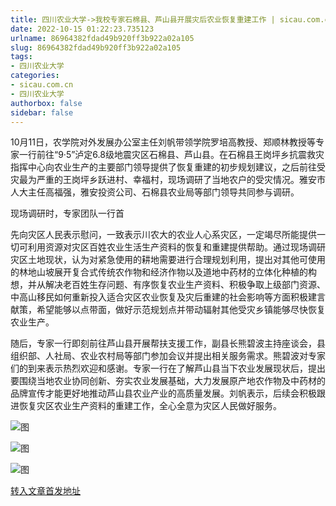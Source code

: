 ```yaml
---
title: 四川农业大学->我校专家石棉县、芦山县开展灾后农业恢复重建工作 | sicau.com.cn
date: 2022-10-15 01:22:23.735123
urlname: 86964382fdad49b920ff3b922a02a105
slug: 86964382fdad49b920ff3b922a02a105
tags: 
- 四川农业大学
categories:
- sicau.com.cn
- 四川农业大学
authorbox: false
sidebar: false
---
```

10月11日，农学院对外发展办公室主任刘帆带领学院罗培高教授、郑顺林教授等专家一行前往“9·5”泸定6.8级地震灾区石棉县、芦山县。在石棉县王岗坪乡抗震救灾指挥中心向农业生产的主要部门领导提供了恢复重建的初步规划建议，之后前往受灾最为严重的王岗坪乡跃进村、幸福村，现场调研了当地农户的受灾情况。雅安市人大主任高福强，雅安投资公司、石棉县农业局等部门领导共同参与调研。  

现场调研时，专家团队一行首
<!--more-->
先向灾区人民表示慰问，一致表示川农大的农业人心系灾区，一定竭尽所能提供一切可利用资源对灾区百姓农业生活生产资料的恢复和重建提供帮助。通过现场调研灾区土地现状，认为对紧急使用的耕地需要进行合理规划利用，提出对其他可使用的林地山坡展开复合式传统农作物和经济作物以及道地中药材的立体化种植的构想，并从解决老百姓生存问题、有序恢复农业生产资料、积极争取上级部门资源、中高山移民如何重新投入适合灾区农业恢复及灾后重建的社会影响等方面积极建言献策，希望能够以点带面，做好示范规划点并带动辐射其他受灾乡镇能够尽快恢复农业生产。  

随后，专家一行即刻前往芦山县开展帮扶支援工作，副县长熊碧波主持座谈会，县组织部、人社局、农业农村局等部门参加会议并提出相关服务需求。熊碧波对专家们的到来表示热烈欢迎和感谢。专家一行在了解芦山县当下农业发展现状后，提出要围绕当地农业协同创新、夯实农业发展基础，大力发展原产地农作物及中药材的品牌宣传才能更好地推动芦山县农业产业的高质量发展。刘帆表示，后续会积极跟进恢复灾区农业生产资料的重建工作，全心全意为灾区人民做好服务。  

![图](https://news.sicau.edu.cn/__local/1/6F/2E/676C0980285D07CE68751818BCF_31E22244_1B5EA.jpg)

![图](https://news.sicau.edu.cn/__local/F/13/9D/3E328DD6D788261E9FE18A57795_489C24A9_30BFE.jpg)

![图](https://news.sicau.edu.cn/__local/B/76/A6/DECDD3E1DAC6A38F639BA5F6610_0B5238EE_1A251.jpg)

[转入文章首发地址](https://news.sicau.edu.cn/info/1078/69813.htm)